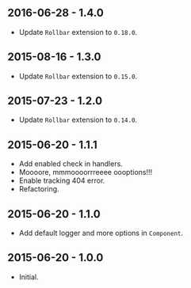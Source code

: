 2016-06-28 - 1.4.0
------------------
* Update `Rollbar` extension to `0.18.0`.

2015-08-16 - 1.3.0
------------------
* Update `Rollbar` extension to `0.15.0`.

2015-07-23 - 1.2.0
------------------
* Update `Rollbar` extension to `0.14.0`.

2015-06-20 - 1.1.1
------------------
* Add enabled check in handlers.
* Moooore, mmmoooorrreeee oooptions!!!
* Enable tracking 404 error.
* Refactoring.

2015-06-20 - 1.1.0
------------------
* Add default logger and more options in `Component`.

2015-06-20 - 1.0.0
------------------
* Initial.
